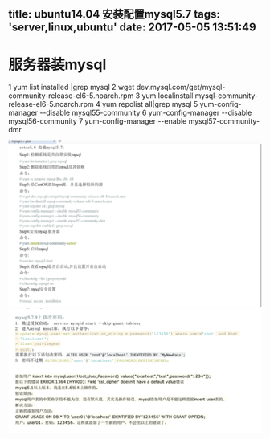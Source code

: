 title: ubuntu14.04 安装配置mysql5.7
tags: 'server,linux,ubuntu'
date: 2017-05-05 13:51:49
---
# 服务器装mysql
 
1  yum list installed |grep mysql
2  wget dev.mysql.com/get/mysql-community-release-el6-5.noarch.rpm
3  yum localinstall mysql-community-release-el6-5.noarch.rpm
4  yum repolist all|grep mysql
5  yum-config-manager --disable mysql55-community
6  yum-config-manager --disable mysql56-community
7  yum-config-manager --enable mysql57-community-dmr

![logo](mysql/1.png)
![logo](mysql/2.png)